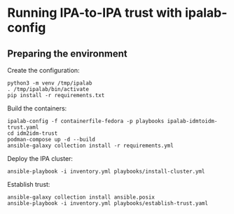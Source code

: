# Running IPA-to-IPA trust with ipalab-config

## Preparing the environment

Create the configuration:

```
python3 -m venv /tmp/ipalab
. /tmp/ipalab/bin/activate
pip install -r requirements.txt
```

Build the containers:

```
ipalab-config -f containerfile-fedora -p playbooks ipalab-idmtoidm-trust.yaml
cd idm2idm-trust
podman-compose up -d --build
ansible-galaxy collection install -r requirements.yml
```

Deploy the IPA cluster:

```
ansible-playbook -i inventory.yml playbooks/install-cluster.yml
```

Establish trust:

```
ansible-galaxy collection install ansible.posix
ansible-playbook -i inventory.yml playbooks/establish-trust.yaml
```
